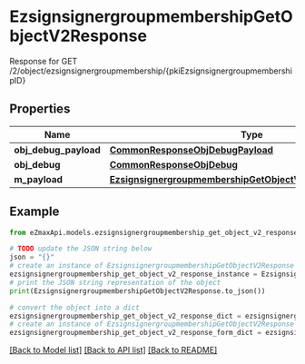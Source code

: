 # EzsignsignergroupmembershipGetObjectV2Response

Response for GET /2/object/ezsignsignergroupmembership/{pkiEzsignsignergroupmembershipID}

## Properties

Name | Type | Description | Notes
------------ | ------------- | ------------- | -------------
**obj_debug_payload** | [**CommonResponseObjDebugPayload**](CommonResponseObjDebugPayload.md) |  | 
**obj_debug** | [**CommonResponseObjDebug**](CommonResponseObjDebug.md) |  | [optional] 
**m_payload** | [**EzsignsignergroupmembershipGetObjectV2ResponseMPayload**](EzsignsignergroupmembershipGetObjectV2ResponseMPayload.md) |  | 

## Example

```python
from eZmaxApi.models.ezsignsignergroupmembership_get_object_v2_response import EzsignsignergroupmembershipGetObjectV2Response

# TODO update the JSON string below
json = "{}"
# create an instance of EzsignsignergroupmembershipGetObjectV2Response from a JSON string
ezsignsignergroupmembership_get_object_v2_response_instance = EzsignsignergroupmembershipGetObjectV2Response.from_json(json)
# print the JSON string representation of the object
print(EzsignsignergroupmembershipGetObjectV2Response.to_json())

# convert the object into a dict
ezsignsignergroupmembership_get_object_v2_response_dict = ezsignsignergroupmembership_get_object_v2_response_instance.to_dict()
# create an instance of EzsignsignergroupmembershipGetObjectV2Response from a dict
ezsignsignergroupmembership_get_object_v2_response_form_dict = ezsignsignergroupmembership_get_object_v2_response.from_dict(ezsignsignergroupmembership_get_object_v2_response_dict)
```
[[Back to Model list]](../README.md#documentation-for-models) [[Back to API list]](../README.md#documentation-for-api-endpoints) [[Back to README]](../README.md)


